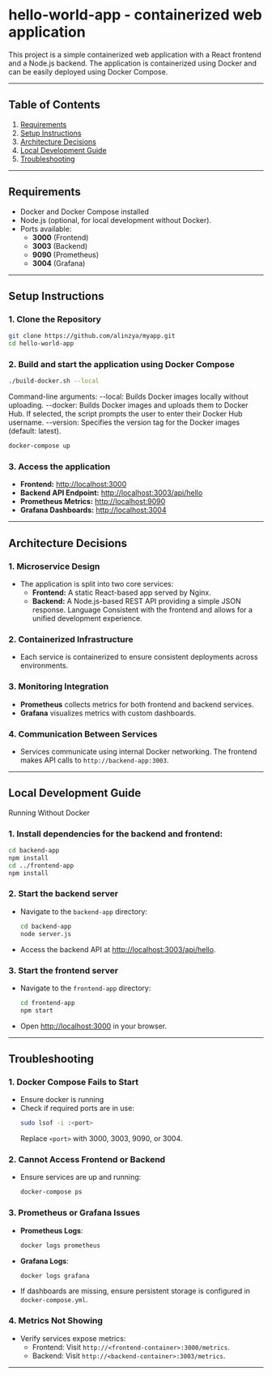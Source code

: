 # hello-world-app - containerized web application

This project is a simple containerized web application with a React frontend and a Node.js backend. The application is containerized using Docker and can be easily deployed using Docker Compose.

---

## **Table of Contents**
1. [Requirements](#requirements)
2. [Setup Instructions](#setup-instructions)
3. [Architecture Decisions](#architecture-decisions)
4. [Local Development Guide](#local-development-guide)
5. [Troubleshooting](#troubleshooting)

---


## **Requirements**
- Docker and Docker Compose installed
- Node.js (optional, for local development without Docker).
- Ports available:
  - **3000** (Frontend)
  - **3003** (Backend)
  - **9090** (Prometheus)
  - **3004** (Grafana)

---

## **Setup Instructions**
### **1. Clone the Repository**
   ```bash
   git clone https://github.com/alinzya/myapp.git
   cd hello-world-app
   ```
### **2. Build and start the application using Docker Compose**
   ```bash
   ./build-docker.sh --local
   ```
   Command-line arguments:
     --local: Builds Docker images locally without uploading.
     --docker: Builds Docker images and uploads them to Docker Hub. If selected, the script prompts the user to enter their Docker Hub username.
     --version: Specifies the version tag for the Docker images (default: latest).

   ```bash
   docker-compose up
   ```


### **3. Access the application**
- **Frontend:** [http://localhost:3000](http://localhost:3000)  
- **Backend API Endpoint:** [http://localhost:3003/api/hello](http://localhost:3003/api/hello)  
- **Prometheus Metrics:** [http://localhost:9090](http://localhost:9090)  
- **Grafana Dashboards:** [http://localhost:3004](http://localhost:3004)  

---

## **Architecture Decisions**

### **1. Microservice Design**
- The application is split into two core services:
  - **Frontend:** A static React-based app served by Nginx.
  - **Backend:** A Node.js-based REST API providing a simple JSON response. Language Consistent with the frontend and allows for a unified development experience.
  
### **2. Containerized Infrastructure**
- Each service is containerized to ensure consistent deployments across environments.

### **3. Monitoring Integration**
- **Prometheus** collects metrics for both frontend and backend services.
- **Grafana** visualizes metrics with custom dashboards.

### **4. Communication Between Services**
- Services communicate using internal Docker networking. The frontend makes API calls to `http://backend-app:3003`.

---

## **Local Development Guide**
Running Without Docker
### **1. Install dependencies for the backend and frontend:**
```bash
cd backend-app
npm install
cd ../frontend-app
npm install
```

### **2. Start the backend server**
- Navigate to the `backend-app` directory:
  ```bash
  cd backend-app
  node server.js
  ```
- Access the backend API at [http://localhost:3003/api/hello](http://localhost:3003/api/hello).

### **3. Start the frontend server**
- Navigate to the `frontend-app` directory:
  ```bash
  cd frontend-app
  npm start
  ```
-  Open [http://localhost:3000](http://localhost:3000) in your browser.

---

## **Troubleshooting**

### **1. Docker Compose Fails to Start**
- Ensure docker is running
- Check if required ports are in use:
  ```bash
  sudo lsof -i :<port>
  ```
  Replace `<port>` with 3000, 3003, 9090, or 3004.


### **2. Cannot Access Frontend or Backend**
- Ensure services are up and running:
  ```bash
  docker-compose ps
  ```

### **3. Prometheus or Grafana Issues**
- **Prometheus Logs**:  
  ```bash
  docker logs prometheus
  ```
- **Grafana Logs**:  
  ```bash
  docker logs grafana
  ```
- If dashboards are missing, ensure persistent storage is configured in `docker-compose.yml`.

### **4. Metrics Not Showing**
- Verify services expose metrics:
  - Frontend: Visit `http://<frontend-container>:3000/metrics`.
  - Backend: Visit `http://<backend-container>:3003/metrics`.

---